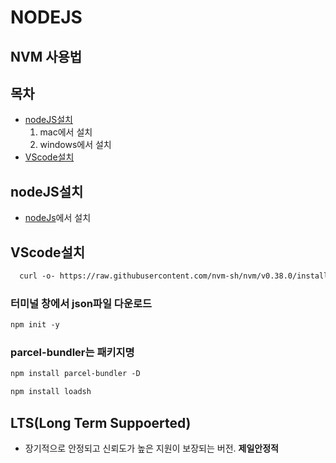 # NODEJS
## NVM 사용법

## 목차
  - [nodeJS설치](#nodeJS설치)
    1. mac에서 설치
    2. windows에서 설치
  - [VScode설치](#VScode설치)

## nodeJS설치
 - [nodeJs](https://nodejs.org/en/)에서 설치



## VScode설치

```html
  curl -o- https://raw.githubusercontent.com/nvm-sh/nvm/v0.38.0/install.sh | bash
```
### 터미널 창에서 json파일 다운로드
``` html
npm init -y
```
### parcel-bundler는 패키지명
```html
npm install parcel-bundler -D
```

```html
npm install loadsh
```


## LTS(Long Term Suppoerted)
- 장기적으로 안정되고 신뢰도가 높은 지원이 보장되는 버전. **제일안정적**



